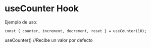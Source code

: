 # useCounter Hook

Ejemplo de uso:

```
const { counter, increment, decrement, reset } = useCounter(10);
```

useCounter() //Recibe un valor por defecto